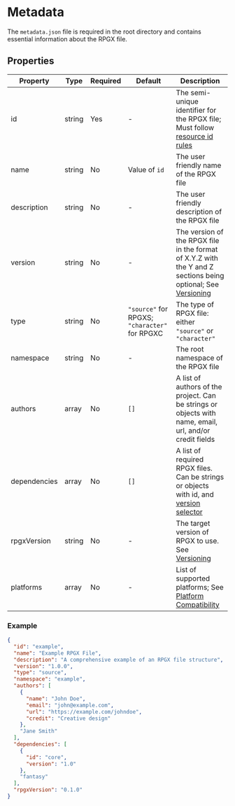 # Metadata

The `metadata.json` file is required in the root directory and contains essential information about the RPGX file.

## Properties

| Property     | Type   | Required | Default                                       | Description                                                                                                                                             |
| ------------ | ------ | -------- | --------------------------------------------- | ------------------------------------------------------------------------------------------------------------------------------------------------------- |
| id           | string | Yes      | -                                             | The semi-unique identifier for the RPGX file; Must follow [resource id rules](../common/resource_ids.md)                                                |
| name         | string | No       | Value of `id`                                 | The user friendly name of the RPGX file                                                                                                                 |
| description  | string | No       | -                                             | The user friendly description of the RPGX file                                                                                                          |
| version      | string | No       | -                                             | The version of the RPGX file in the format of X.Y.Z with the Y and Z sections being optional; See [Versioning](../common/versioning.md#file-versioning) |
| type         | string | No       | `"source"` for RPGXS; `"character"` for RPGXC | The type of RPGX file: either `"source"` or `"character"`                                                                                               |
| namespace    | string | No       | -                                             | The root namespace of the RPGX file                                                                                                                     |
| authors      | array  | No       | `[]`                                          | A list of authors of the project. Can be strings or objects with name, email, url, and/or credit fields                                                 |
| dependencies | array  | No       | `[]`                                          | A list of required RPGX files. Can be strings or objects with id, and [version selector](../common/versioning.md#version-selectors)                     |
| rpgxVersion  | string | No       | -                                             | The target version of RPGX to use. See [Versioning](../common/versioning.md)                                                                            |
| platforms    | array  | No       | -                                             | List of supported platforms; See [Platform Compatibility](../implementation/compatibility.md)                                                           |

### Example

```json
{
  "id": "example",
  "name": "Example RPGX File",
  "description": "A comprehensive example of an RPGX file structure",
  "version": "1.0.0",
  "type": "source",
  "namespace": "example",
  "authors": [
    {
      "name": "John Doe",
      "email": "john@example.com",
      "url": "https://example.com/johndoe",
      "credit": "Creative design"
    },
    "Jane Smith"
  ],
  "dependencies": [
    {
      "id": "core",
      "version": "1.0"
    },
    "fantasy"
  ],
  "rpgxVersion": "0.1.0"
}
```
